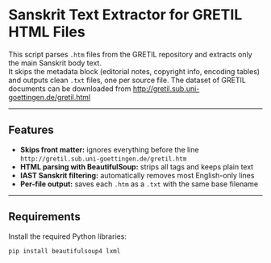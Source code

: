 # Sanskrit Text Extractor for GRETIL HTML Files

This script parses `.htm` files from the GRETIL repository and extracts only the main Sanskrit body text.  
It skips the metadata block (editorial notes, copyright info, encoding tables) and outputs clean `.txt` files, one per source file. The dataset of GRETIL documents can be downloaded from http://gretil.sub.uni-goettingen.de/gretil.html

---

## Features

- **Skips front matter:** ignores everything before the line  
  `http://gretil.sub.uni-goettingen.de/gretil.htm`  
- **HTML parsing with BeautifulSoup:** strips all tags and keeps plain text  
- **IAST Sanskrit filtering:** automatically removes most English-only lines  
- **Per-file output:** saves each `.htm` as a `.txt` with the same base filename

---

## Requirements

Install the required Python libraries:
```bash
pip install beautifulsoup4 lxml
